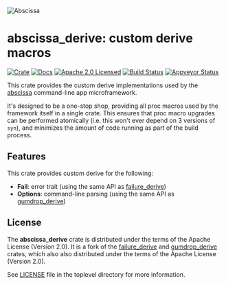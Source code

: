 ![Abscissa](https://www.iqlusion.io/img/github/iqlusioninc/abscissa/abscissa.svg)

# abscissa_derive: custom derive macros

[![Crate][crate-image]][crate-link]
[![Docs][docs-image]][docs-link]
[![Apache 2.0 Licensed][license-image]][license-link]
[![Build Status][build-image]][build-link]
[![Appveyor Status][appveyor-image]][appveyor-link]

[crate-image]: https://img.shields.io/crates/v/abscissa_derive.svg
[crate-link]: https://crates.io/crates/abscissa_derive
[docs-image]: https://docs.rs/abscissa_derive/badge.svg
[docs-link]: https://docs.rs/abscissa_derive/
[license-image]: https://img.shields.io/badge/license-Apache2.0-blue.svg
[license-link]: https://github.com/iqlusioninc/abscissa/blob/master/LICENSE
[build-image]: https://circleci.com/gh/iqlusioninc/abscissa.svg?style=shield
[build-link]: https://circleci.com/gh/iqlusioninc/abscissa
[appveyor-image]: https://ci.appveyor.com/api/projects/status/9bgh8je3rsmbyo0y?svg=true
[appveyor-link]: https://ci.appveyor.com/project/tony-iqlusion/abscissa

This crate provides the custom derive implementations used by the
[abscissa] command-line app microframework.

It's designed to be a one-stop shop, providing all proc macros used by the
framework itself in a single crate. This ensures that proc macro upgrades
can be performed atomically (i.e. this won't ever depend on 3 versions of
`syn`), and minimizes the amount of code running as part of the build process.

[abscissa]: https://github.com/iqlusioninc/abscissa/tree/master/

## Features

This crate provides custom derive for the following:

* **Fail**: error trait (using the same API as [failure_derive])
* **Options**: command-line parsing (using the same API as [gumdrop_derive])

[failure_derive]: https://github.com/withoutboats/failure_derive
[gumdrop_derive]: https://github.com/murarth/gumdrop

## License

The **abscissa_derive** crate is distributed under the terms of the
Apache License (Version 2.0). It is a fork of the [failure_derive]
and [gumdrop_derive] crates, which also also distributed under the
terms of the Apache License (Version 2.0).

See [LICENSE] file in the toplevel directory for more information.

[LICENSE]: https://github.com/iqlusioninc/abscissa/blob/master/LICENSE
